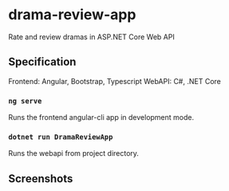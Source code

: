 # drama-review-app
Rate and review dramas in ASP.NET Core Web API 


## Specification
Frontend: Angular, Bootstrap, Typescript
WebAPI: C#, .NET Core

### `ng serve`

Runs the frontend angular-cli app in development mode. 

### `dotnet run DramaReviewApp`

Runs the webapi from project directory. 

## Screenshots
